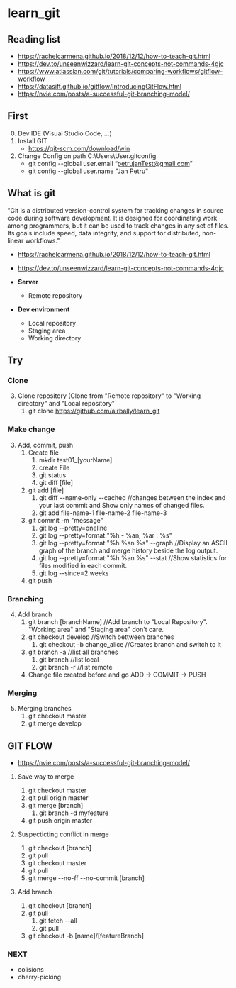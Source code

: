 # learn_git

## Reading list

- https://rachelcarmena.github.io/2018/12/12/how-to-teach-git.html
- https://dev.to/unseenwizzard/learn-git-concepts-not-commands-4gjc
- https://www.atlassian.com/git/tutorials/comparing-workflows/gitflow-workflow
- https://datasift.github.io/gitflow/IntroducingGitFlow.html
- https://nvie.com/posts/a-successful-git-branching-model/

## First

0. Dev IDE (Visual Studio Code, ...)
1. Install GIT 
    - https://git-scm.com/download/win
2. Change Config on path C:\Users\User\.gitconfig
    - git config --global user.email “petrujanTest@gmail.com”  
    - git config --global user.name "Jan Petru"

## What is git

"Git is a distributed version-control system for tracking changes in source code during software development. It is designed for coordinating work among programmers, but it can be used to track changes in any set of files. Its goals include speed, data integrity, and support for distributed, non-linear workflows."

- https://rachelcarmena.github.io/2018/12/12/how-to-teach-git.html
- https://dev.to/unseenwizzard/learn-git-concepts-not-commands-4gjc

- **Server**
  - Remote repository
- **Dev environment**
  - Local repository
  - Staging area
  - Working directory

## Try

### Clone

3. Clone repository (Clone from "Remote repository" to "Working directory" and "Local repository"
    1. git clone https://github.com/airbally/learn_git

### Make change

3. Add, commit, push
    1. Create file
        1. mkdir test01_[yourName]
        2. create File
        3. git status
        4. git diff [file]
    2. git add [file]
        1. git diff --name-only --cached //changes between the index and your last commit and Show only names of changed files.
        2. git add file-name-1 file-name-2 file-name-3
    3. git commit -m "message"
        1. git log --pretty=oneline
        2. git log --pretty=format:"%h - %an, %ar : %s"
        3. git log --pretty=format:"%h %an %s" --graph //Display an ASCII graph of the branch and merge history beside the log output.
        4. git log --pretty=format:"%h %an %s"  --stat  //Show statistics for files modified in each commit.
        5. git log --since=2.weeks
    4. git push 

### Branching

4. Add branch
    1. git branch [branchName]  //Add branch to "Local Repository". "Working area" and "Staging area" don't care. 
    2. git checkout develop //Switch bettween branches
        1. git checkout -b change_alice //Creates branch and switch to it
    3. git branch -a //list all branches
       1. git branch //list local
       2. git branch -r //list remote
    4. Change file created before and go ADD -> COMMIT -> PUSH

### Merging

5. Merging branches
    1. git checkout master
    2. git merge develop

## GIT FLOW

- https://nvie.com/posts/a-successful-git-branching-model/

1. Save way to merge
   1. git checkout master
   2. git pull origin master
   3. git merge [branch]
      1. git branch -d myfeature
   4. git push origin master
2. Suspecticting conflict in merge
   1. git checkout [branch]
   2. git pull
   3. git checkout master
   4. git pull
   5. git merge --no-ff --no-commit [branch]

3. Add branch
   1. git checkout [branch]
   2. git pull
      1. git fetch --all
      2. git pull
   3. git checkout -b [name]/[featureBranch]

### NEXT

- colisions
- cherry-picking